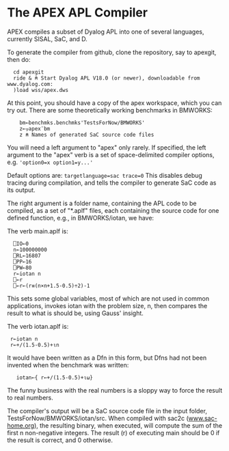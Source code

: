 # The APEX APL Compiler

APEX compiles a subset of Dyalog APL into one of several languages, currently SISAL, SaC, and D.

To generate the compiler from github, clone the repository, say to apexgit, then do:
```
  cd apexgit
  ride & ⍝ Start Dyalog APL V18.0 (or newer), downloadable from www.dyalog.com:
  )load wss/apex.dws
```
  
  At this point, you should have a copy of the apex workspace, which you can 
  try out. There are some theoretically working benchmarks in BMWORKS:
  
  ```
      bm←benchmks.benchmks'TestsForNow/BMWORKS'
      z←⍪apex¨bm
      z ⍝ Names of generated SaC source code files
  ```    
  You will need a left argument to "apex" only rarely.
  If specified, the left argument to the "apex" verb is a set of space-delimited
  compiler options, e.g. ``` 'option0=x option1=y...' ```
  
  Default options are:
  ``` targetlanguage=sac trace=0 ```
  This disables debug tracing during compilation, and tells the
  compiler to generate SaC code as its output.
  
  The right argument is a folder name, containing the APL code
  to be compiled, as a set of "*.aplf" files, each containing the
  source code for one defined function, e.g., in BMWORKS/iotan, we 
  have:
  
  The verb main.aplf is:
  
```  r←main;⎕IO;⎕RL;n;⎕PP;⎕PW
  ⎕IO←0
  n←100000000
  ⎕RL←16807
  ⎕PP←16
  ⎕PW←80
  r←iotan n
  ⎕←r
  ⎕←r←(r≡(n×n+1.5-0.5)÷2)-1
```
  This sets some global variables, most of which are not used
  in common applications, invokes iotan with the problem size, n,
  then compares the result to what is should be, using Gauss' insight.

  The verb iotan.aplf is:

```
 r←iotan n
 r←+/(1.5-0.5)+⍳n

``` 
 It would have been written as a Dfn in this form, but Dfns had not been
 invented when the benchmark was written:

``` 
   iotan←{ r←+/(1.5-0.5)+⍳⍵}
``` 

 The funny business with the real numbers is a sloppy way to force the
 result to real numbers.


 The compiler's output will be a SaC source code file in the input
 folder, TestsForNow/BMWORKS/iotan/src. When compiled with sac2c (www.sac-home.org), 
 the resulting binary, when executed, will compute the sum of the first n
 non-negative integers.
 The result (r) of executing main should be 0 if the result is correct,
 and 0 otherwise.

